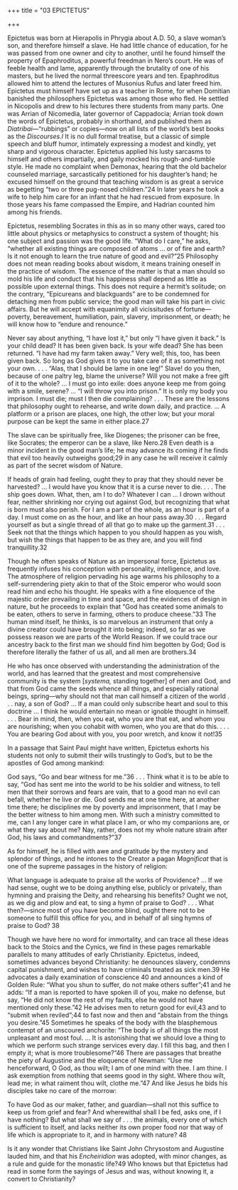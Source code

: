 +++
title = "03 EPICTETUS"

+++

Epictetus was born at Hierapolis in Phrygia about A.D. 50, a slave woman’s son, and therefore himself a slave. He had little chance of education, for he was passed from one owner and city to another, until he found himself the property of Epaphroditus, a powerful freedman in Nero’s court. He was of feeble health and lame, apparently through the brutality of one of his masters, but he lived the normal threescore years and ten. Epaphroditus allowed him to attend the lectures of Musonius Rufus and later freed him. Epictetus must himself have set up as a teacher in Rome, for when Domitian banished the philosophers Epictetus was among those who fled. He settled in Nicopolis and drew to his lectures there students from many parts. One was Arrian of Nicomedia, later governor of Cappadocia; Arrian took down the words of Epictetus, probably in shorthand, and published them as *Diatribai*—“rubbings” or copies—now on all lists of the world’s best books as the *Discourses.I* It is no dull formal treatise, but a classic of simple speech and bluff humor, intimately expressing a modest and kindly, yet sharp and vigorous character. Epictetus applied his lusty sarcasms to himself and others impartially, and gaily mocked his rough-and-tumble style. He made no complaint when Demonax, hearing that the old bachelor counseled marriage, sarcastically petitioned for his daughter’s hand; he excused himself on the ground that teaching wisdom is as great a service as begetting “two or three pug-nosed children.”24 In later years he took a wife to help him care for an infant that he had rescued from exposure. In those years his fame compassed the Empire, and Hadrian counted him among his friends.

Epictetus, resembling Socrates in this as in so many other ways, cared too little about physics or metaphysics to construct a system of thought; his one subject and passion was the good life. “What do I care,” he asks, “whether all existing things are composed of atoms ... or of fire and earth? Is it not enough to learn the true nature of good and evil?”25 Philosophy does not mean reading books about wisdom, it means training oneself in the practice of wisdom. The essence of the matter is that a man should so mold his life and conduct that his happiness shall depend as little as possible upon external things. This does not require a hermit’s solitude; on the contrary, “Epicureans and blackguards” are to be condemned for detaching men from public service; the good man will take his part in civic affairs. But he will accept with equanimity all vicissitudes of fortune—poverty, bereavement, humiliation, pain, slavery, imprisonment, or death; he will know how to “endure and renounce.”

Never say about anything, “I have lost it,” but only “I have given it back.” Is your child dead? It has been given back. Is your wife dead? She has been returned. “I have had my farm taken away.” Very well; this, too, has been given back. So long as God gives it to you take care of it as something not your own. . . . “Alas, that I should be lame in one leg\!” Slave\! do you then, because of one paltry leg, blame the universe? Will you not make a free gift of it to the whole? ... I must go into exile: does anyone keep me from going with a smile, serene? ... “I will throw you into prison.” It is only my body you imprison. I must die; must I then die complaining? . . . These are the lessons that philosophy ought to rehearse, and write down daily, and practice. ... A platform or a prison are places, one high, the other low; but your moral purpose can be kept the same in either place.27

The slave can be spiritually free, like Diogenes; the prisoner can be free, like Socrates; the emperor can be a slave, like Nero.28 Even death is a minor incident in the good man’s life; he may advance its coming if he finds that evil too heavily outweighs good;29 in any case he will receive it calmly as part of the secret wisdom of Nature.

If heads of grain had feeling, ought they to pray that they should never be harvested? ... I would have you know that it is a curse never to die. . . . The ship goes down. What, then, am I to do? Whatever I can ... I drown without fear, neither shrinking nor crying out against God, but recognizing that what is born must also perish. For I am a part of the whole, as an hour is part of a day. I must come on as the hour, and like an hour pass away.30 . . . Regard yourself as but a single thread of all that go to make up the garment.31 . . . Seek not that the things which happen to you should happen as you wish, but wish the things that happen to be as they are, and you will find tranquillity.32

Though he often speaks of Nature as an impersonal force, Epictetus as frequently infuses his conception with personality, intelligence, and love. The atmosphere of religion pervading his age warms his philosophy to a self-surrendering piety akin to that of the Stoic emperor who would soon read him and echo his thought. He speaks with a fine eloquence of the majestic order prevailing in time and space, and the evidences of design in nature, but he proceeds to explain that “God has created some animals to be eaten, others to serve in farming, others to produce cheese.”33 The human mind itself, he thinks, is so marvelous an instrument that only a divine creator could have brought it into being; indeed, so far as we possess reason we are parts of the World Reason. If we could trace our ancestry back to the first man we should find him begotten by God; God is therefore literally the father of us all, and all men are brothers.34

He who has once observed with understanding the administration of the world, and has learned that the greatest and most comprehensive community is the system \[*systema,* standing together\] of men and God, and that from God came the seeds whence all things, and especially rational beings, spring—why should not that man call himself a citizen of the world . . . nay, a son of God? ... If a man could only subscribe heart and soul to this doctrine ... I think he would entertain no mean or ignoble thought in himself. . . . Bear in mind, then, when you eat, who you are that eat, and whom you are nourishing; when you cohabit with women, who you are that do this. . . . You are bearing God about with you, you poor wretch, and know it not\!35

In a passage that Saint Paul might have written, Epictetus exhorts his students not only to submit their wills trustingly to God’s, but to be the apostles of God among mankind:

God says, “Go and bear witness for me.”36 . . . Think what it is to be able to say, “God has sent me into the world to be his soldier and witness, to tell men that their sorrows and fears are vain, that to a good man no evil can befall, whether he live or die. God sends me at one time here, at another time there; he disciplines me by poverty and imprisonment, that I may be the better witness to him among men. With such a ministry committed to me, can I any longer care in what place I am, or who my companions are, or what they say about me? Nay, rather, does not my whole nature strain after God, his laws and commandments?”37

As for himself, he is filled with awe and gratitude by the mystery and splendor of things, and he intones to the Creator a pagan *Magnificat* that is one of the supreme passages in the history of religion:

What language is adequate to praise all the works of Providence? ... If we had sense, ought we to be doing anything else, publicly or privately, than hymning and praising the Deity, and rehearsing his benefits? Ought we not, as we dig and plow and eat, to sing a hymn of praise to God? . . . What then?—since most of you have become blind, ought there not to be someone to fulfill this office for you, and in behalf of all sing hymns of praise to God? 38

Though we have here no word for immortality, and can trace all these ideas back to the Stoics and the Cynics, we find in these pages remarkable parallels to many attitudes of early Christianity. Epictetus, indeed, sometimes advances beyond Christianity: he denounces slavery, condemns capital punishment, and wishes to have criminals treated as sick men.39 He advocates a daily examination of conscience 40 and announces a kind of Golden Rule: “What you shun to suffer, do not make others suffer”;41 and he adds: “If a man is reported to have spoken ill of you, make no defense, but say, “He did not know the rest of my faults, else he would not have mentioned only these.”42 He advises men to return good for evil,43 and to “submit when reviled”;44 to fast now and then and “abstain from the things you desire.”45 Sometimes he speaks of the body with the blasphemous contempt of an unscoured anchorite: “The body is of all things the most unpleasant and most foul. ... It is astonishing that we should love a thing to which we perform such strange services every day. I fill this bag, and then I empty it; what is more troublesome?”46 There are passages that breathe the piety of Augustine and the eloquence of Newman: “Use me henceforward, O God, as thou wilt; I am of one mind with thee. I am thine. I ask exemption from nothing that seems good in thy sight. Where thou wilt, lead me; in what raiment thou wilt, clothe me.”47 And like Jesus he bids his disciples take no care of the morrow:

To have God as our maker, father, and guardian—shall not this suffice to keep us from grief and fear? And wherewithal shall I be fed, asks one, if I have nothing? But what shall we say of . . . the animals, every one of which is sufficient to itself, and lacks neither its own proper food nor that way of life which is appropriate to it, and in harmony with nature? 48

Is it any wonder that Christians like Saint John Chrysostom and Augustine lauded him, and that his *Encheiridion* was adopted, with minor changes, as a rule and guide for the monastic life?49 Who knows but that Epictetus had read in some form the sayings of Jesus and was, without knowing it, a convert to Christianity?


